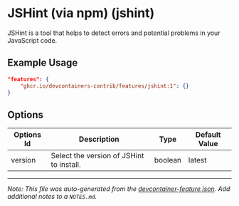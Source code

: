 
# JSHint (via npm) (jshint)

JSHint is a tool that helps to detect errors and potential problems in your JavaScript code.

## Example Usage

```json
"features": {
    "ghcr.io/devcontainers-contrib/features/jshint:1": {}
}
```

## Options

| Options Id | Description | Type | Default Value |
|-----|-----|-----|-----|
| version | Select the version of JSHint to install. | boolean | latest |



---

_Note: This file was auto-generated from the [devcontainer-feature.json](https://github.com/devcontainers-contrib/features/blob/main/src/jshint/devcontainer-feature.json).  Add additional notes to a `NOTES.md`._
